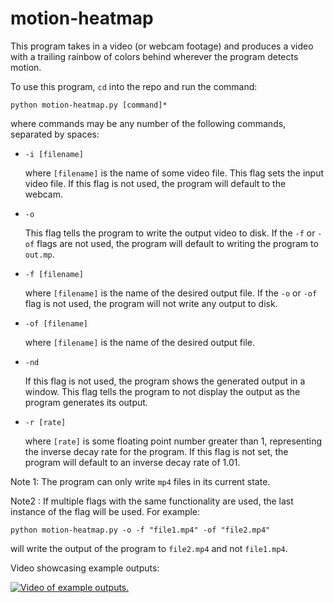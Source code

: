 # motion-heatmap
This program takes in a video (or webcam footage) and produces a video with a trailing rainbow of colors behind wherever the program detects motion.

To use this program, `cd` into the repo and run the command:
```
python motion-heatmap.py [command]*
```
where commands may be any number of the following commands, separated by spaces:

* `-i [filename]`

  where `[filename]` is the name of some video file. This flag sets the input video file. If this flag is not used, the program will default to the webcam.

* `-o`

  This flag tells the program to write the output video to disk.  If the `-f` or `-of` flags are not used, the program will default to writing the program to `out.mp`.

* `-f [filename]`

  where `[filename]` is the name of the desired output file. If the `-o` or `-of` flag is not used, the program will not write any output to disk.

* `-of [filename]`

  where `[filename]` is the name of the desired output file.

* `-nd`

  If this flag is not used, the program shows the generated output in a window. This flag tells the program to not display the output as the program generates its output.

* `-r [rate]`

  where `[rate]` is some floating point number greater than 1, representing the inverse decay rate for the program. If this flag is not set, the program will default to an inverse decay rate of 1.01.

Note 1: The program can only write `mp4` files in its current state.

Note2 : If multiple flags with the same functionality are used, the last instance of the flag will be used. For example:
```
python motion-heatmap.py -o -f "file1.mp4" -of "file2.mp4"
```
will write the output of the program to `file2.mp4` and not `file1.mp4`.


Video showcasing example outputs:

[![Video of example outputs.](https://img.youtube.com/vi/a2vCkVucpEc/hqdefault.jpg)](https://youtu.be/a2vCkVucpEc)
